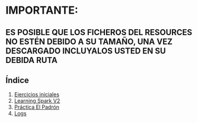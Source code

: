 # IMPORTANTE:
## ES POSIBLE QUE LOS FICHEROS DEL RESOURCES NO ESTÉN DEBIDO A SU TAMAÑO, UNA VEZ DESCARGADO INCLUYALOS USTED EN SU DEBIDA RUTA

## Índice

1. [Ejercicios iniciales](https://github.com/CarlosRyu98/ejercicios-spark/tree/master/src/main/scala/org/ejercicios)
2. [Learning Spark V2](https://github.com/CarlosRyu98/ejercicios-spark/tree/master/src/main/scala/org/learning)
3. [Práctica El Padrón](https://github.com/CarlosRyu98/ejercicios-spark/blob/master/src/main/scala/org/El_Padron.md)
4. [Logs](https://github.com/CarlosRyu98/ejercicios-spark/tree/master/src/main/scala/org/logs)
